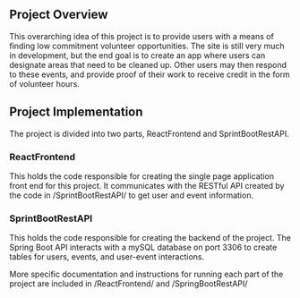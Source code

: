 ## Project Overview

This overarching idea of this project is to provide users with a means
of finding low commitment volunteer opportunities. The site is still very
much in development, but the end goal is to create an app where users can
designate areas that need to be cleaned up.
Other users may then respond to these events, and provide proof of their work
to receive credit in the form of volunteer hours.

## Project Implementation

The project is divided into two parts, ReactFrontend and SprintBootRestAPI.

### ReactFrontend

This holds the code responsible for creating the single page application
front end for this project.
It communicates with the RESTful API created by the code in /SprintBootRestAPI/
to get user and event information.

### SprintBootRestAPI

This holds the code responsible for creating the backend of the project.
The Spring Boot API interacts with a mySQL database on port 3306 to create
tables for users, events, and user-event interactions.

More specific documentation and instructions for running each part of the
project are included in /ReactFrontend/ and /SpringBootRestAPI/
